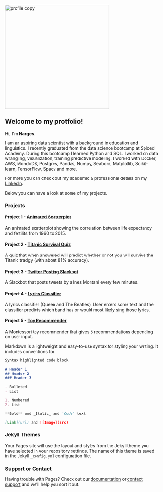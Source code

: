 <img width="341" alt="profile copy" src="https://user-images.githubusercontent.com/80095773/132108875-111d6a64-2901-4632-b9e6-f68f1f305338.png">

## Welcome to my protfolio!

Hi, I'm **Narges**. 

I am an aspiring data scientist with a background in education and linguistics. I recently graduated from the data science bootcamp at Spiced Academy. During this bootcamp I learned Python and SQL. I worked on data wrangling, visualization, training predictive modeling. I worked with Docker, AWS, MondoDB, Postgres, Pandas, Numpy, Seaborn, Matplotlib, Scikit-learn, TensorFlow, Spacy and more.


For more you can check out my academic & professional details on my [LinkedIn](https://www.linkedin.com/in/nelazm/).

Below you can have a look at some of my projects. 

### Projects

#### Project 1 - [Animated Scatterplot](https://github.com/NargesEl/visual_analysis_of_gapminder_dataset)
An animated scatterplot showing the correlation between life expectancy and fertilits from 1960 to 2015.

#### Project 2 - [Titanic Survival Quiz](https://github.com/NargesEl/will_you_survive_the_Titanic)
A quiz that when answered will predict whether or not you will survive the Titanic tradgy (with about 81% accuracy).

#### Project 3 - [Twitter Posting Slackbot](https://github.com/NargesEl/slack_bot)
A Slackbot that posts tweets by a Ines Montani every few minutes.

#### Project 4 - [Lyrics Classifier](https://github.com/NargesEl/lyrics_text_classification)
A lyrics classifier (Queen and The Beatles). User enters some text and the classifier predicts which band has or would most likely sing those lyrics. 

#### Project 5 - [Toy Recommender](https://github.com/NargesEl/montessori_toy_recommender)
A Montessori toy recommender that gives 5 recommendations depending on user input.


Markdown is a lightweight and easy-to-use syntax for styling your writing. It includes conventions for

```markdown
Syntax highlighted code block

# Header 1
## Header 2
### Header 3

- Bulleted
- List

1. Numbered
2. List

**Bold** and _Italic_ and `Code` text

[Link](url) and ![Image](src)
```

### Jekyll Themes

Your Pages site will use the layout and styles from the Jekyll theme you have selected in your [repository settings](https://github.com/NargesEl/portfolio/settings/pages). The name of this theme is saved in the Jekyll `_config.yml` configuration file.

### Support or Contact

Having trouble with Pages? Check out our [documentation](https://docs.github.com/categories/github-pages-basics/) or [contact support](https://support.github.com/contact) and we’ll help you sort it out.
